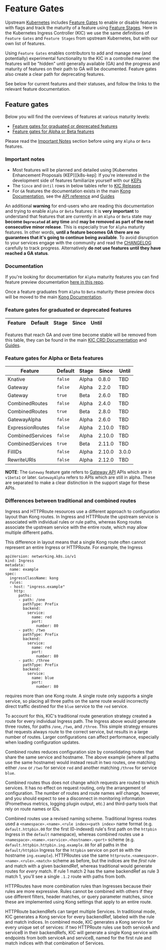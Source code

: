 # Feature Gates

Upstream [Kubernetes][k8s] includes [Feature Gates][gates] to enable or disable features with flags and track the maturity of a feature using [Feature Stages][stages]. Here in the Kubernetes Ingress Controller (KIC) we use the same definitions of `Feature Gates` and `Feature Stages` from upstream Kubernetes, but with our own list of features.

Using `Feature Gates` enables contributors to add and manage new (and potentially) experimental functionality to the KIC in a controlled manner: the features will be "hidden" until generally available (GA) and the progress and maturity of features on their path to GA will be documented. Feature gates also create a clear path for deprecating features.

See below for current features and their statuses, and follow the links to the relevant feature documentation.

[k8s]:https://kubernetes.io
[gates]:https://kubernetes.io/docs/reference/command-line-tools-reference/feature-gates/
[stages]:https://kubernetes.io/docs/reference/command-line-tools-reference/feature-gates/#feature-stages

## Feature gates

Below you will find the overviews of features at various maturity levels:

- [Feature gates for graduated or deprecated features](#feature-gates-for-graduated-or-deprecated-features)
- [Feature gates for Alpha or Beta features](#feature-gates-for-alpha-or-beta-features)

Please read the [Important Notes](#important-notes) section before using any `Alpha` or `Beta` features.

### Important notes

- Most features will be planned and detailed using [Kubernetes Enhancement Proposals (KEP)][k8s-kep]: If you're interested in the development side of features familiarize yourself with our [KEPs][kic-keps]
- The `Since` and `Until` rows in below tables refer to [KIC Releases][releases]
- For `GA` features the documentation exists in the main [Kong Documentation][kong-docs], see the [API reference][api-ref] and [Guides][kic-guides]

An additional **warning** for end-users who are reading this documentation and trying to enable `Alpha` or `Beta` features: it is **very important** to understand that features that are currently in an `Alpha` or `Beta` state may **become `Deprecated` at any time** and **may be removed as part of the next consecutive minor release**. This is especially true for `Alpha` maturity features. In other words, **until a feature becomes GA there are no guarantees that it's going to continue being available**. To avoid disruption to your services engage with the community and read the [CHANGELOG](/CHANGELOG.md) carefully to track progress. Alternatively **do not use features until they have reached a GA status**.

[k8s-keps]:https://github.com/kubernetes/enhancements
[kic-keps]:https://github.com/Kong/kubernetes-ingress-controller/tree/main/keps
[releases]:https://github.com/Kong/kubernetes-ingress-controller/releases
[kong-docs]:https://github.com/Kong/docs.konghq.com
[api-ref]:https://docs.konghq.com/kubernetes-ingress-controller/latest/references/custom-resources/
[kic-guides]:https://docs.konghq.com/kubernetes-ingress-controller/latest/guides/overview/

### Documentation

If you're looking for documentation for `Alpha` maturity features you can find feature preview documentation [here in this repo](/FEATURE_PREVIEW_DOCUMENTATION.md).

Once a feature graduates from `Alpha` to `Beta` maturity these preview docs will be moved to the main [Kong Documentation][kong-docs].

[kong-docs]:https://github.com/kong/docs.konghq.com

### Feature gates for graduated or deprecated features

| Feature                    | Default | Stage      | Since | Until |
|----------------------------|---------|------------|-------|-------|

Features that reach GA and over time become stable will be removed from this table, they can be found in the main [KIC CRD Documentation][specs] and [Guides][guides].

[specs]:https://docs.konghq.com/kubernetes-ingress-controller/latest/references/custom-resources/
[guides]:https://docs.konghq.com/kubernetes-ingress-controller/latest/guides/overview/

### Feature gates for Alpha or Beta features

| Feature          | Default | Stage | Since   | Until |
|------------------|---------|-------|---------|-------|
| Knative          | `false` | Alpha | 0.8.0   | TBD   |
| Gateway          | `false` | Alpha | 2.2.0   | TBD   |
| Gateway          | `true`  | Beta  | 2.6.0   | TBD   |
| CombinedRoutes   | `false` | Alpha | 2.4.0   | TBD   |
| CombinedRoutes   | `true`  | Beta  | 2.8.0   | TBD   |
| GatewayAlpha     | `false` | Alpha | 2.6.0   | TBD   |
| ExpressionRoutes | `false` | Alpha | 2.10.0  | TBD   |
| CombinedServices | `false` | Alpha | 2.10.0  | TBD   |
| CombinedServices | `true`  | Beta  | 2.11.0  | TBD   |
| FillIDs          | `false` | Alpha | 2.10.0  | 3.0.0 |
| RewriteURIs      | `false` | Alpha | 2.12.0  | TBD   |

**NOTE**: The `Gateway` feature gate refers to [Gateway
 API](https://github.com/kubernetes-sigs/gateway-api) APIs which are in
 `v1beta1` or later. `GatewayAlpha` refers to APIs which are still in alpha.
 These are separated to make a clear distinction in the support stage for these
 APIs.

### Differences between traditional and combined routes

Ingress and HTTPRoute resources use a different approach to configuration layout
than Kong routes. In Ingress and HTTPRoute the upstream service is associated
with individual rules or rule paths, whereas Kong routes associate the upstream
service with the entire route, which may allow multiple different paths.

This difference in layout means that a single Kong route often cannot represent
an entire Ingress or HTTPRoute. For example, the Ingress

```
apiVersion: networking.k8s.io/v1
kind: Ingress
metadata:
  name: example
spec:
  ingressClassName: kong
  rules:
  - host: "ingress.example"
    http:
      paths:
      - path: /one
        pathType: Prefix
        backend:
          service:
            name: red
            port:
              number: 80
      - path: /two
        pathType: Prefix
        backend:
          service:
            name: red
            port:
              number: 80
      - path: /three
        pathType: Prefix
        backend:
          service:
            name: blue
            port:
              number: 80
```

requires more than one Kong route. A single route only supports a single
service, so placing all three paths on the same route would incorrectly direct
traffic destined for the `blue` service to the `red` service.

To account for this, KIC's traditional route generation strategy created a route
for every individual Ingress path. The Ingress above would generate three
routes, for paths `/one`, `/two`, and `/three`. This simple strategy ensures
that requests always route to the correct service, but results in a large number
of routes. Larger configurations can affect performance, especially when loading
configuration updates.

Combined routes reduces configuration size by consolidating routes that share
the same service and hostname. The above example (where all paths use the same
hostname) would instead result in two routes, one matching either `/one` or
`/two` for service `red` and another matching `/three` for service `blue`.

Combined routes thus does not change which requests are routed to which
services. It has no effect on request routing, only the arrangement of
configuration. The number of routes and route names _will_ change, however, and
you should expect to see a disconnect in monitoring information (Prometheus
metrics, logging plugin output, etc.) and third-party tools that rely on route
names or IDs.

Combined routes use a revised naming scheme. Traditional Ingress routes used a
`<namespace>.<name>.<rule index><path index>` name format (e.g.
`default.httpbin.00` for the first (0-indexed) rule's first path on the
`httpbin` Ingress in the `default` namespace), whereas combined routes use a
`<namespace>.<name>.<service>.<hostname>.<port>` scheme (e.g.
`default.httpbin.httpbin.ing.example.80` for all paths in the `default/httpbin`
Ingress for the `httpbin` service on port `80` with the hostname `ing.example`).
HTTPRoutes use the same `httproute.<namespace>.<name>.<rule>.<match>` scheme as
before, but the indices are the _first_ rule and match with a given backendRef,
whereas traditional would generate routes for _every_ match. If rule 1 match 2
has the same backendRef as rule 3 match 1, you'll see a single `.1.2` route with
paths from both.

HTTPRoutes have more combination rules than Ingresses because their rules are
more expressive. Rules cannot be combined with others if they use different
filters, header matches, or query parameter matches, since these are implemented
using Kong settings that apply to an entire route.

HTTPRoute backendRefs can target multiple Services. In traditional mode, KIC
generates a Kong service for every backendRef, labeled with the rule and match
indices. In combined mode, KIC generates a Kong service for every unique set of
services: if two HTTPRoute rules use both serviceA and serviceB in their
backendRefs, KIC will generate a single Kong service with endpoints from both
serviceA and serviceB, named for the first rule and match indices with that
combination of Services.

